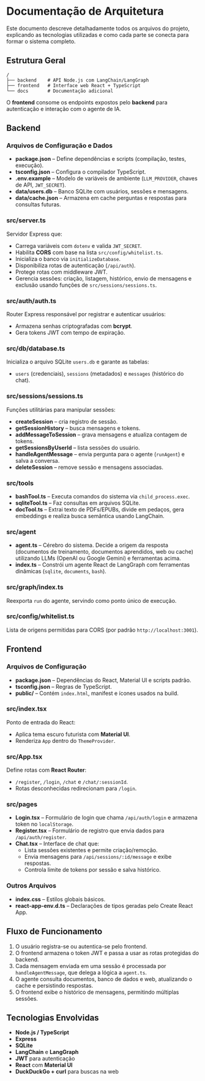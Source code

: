 # Documentação de Arquitetura

Este documento descreve detalhadamente todos os arquivos do projeto, explicando as tecnologias utilizadas e como cada parte se conecta para formar o sistema completo.

## Estrutura Geral

```
/
├── backend    # API Node.js com LangChain/LangGraph
├── frontend   # Interface web React + TypeScript
└── docs       # Documentação adicional
```

O **frontend** consome os endpoints expostos pelo **backend** para autenticação e interação com o agente de IA.

## Backend

### Arquivos de Configuração e Dados
- **package.json** – Define dependências e scripts (compilação, testes, execução).
- **tsconfig.json** – Configura o compilador TypeScript.
- **.env.example** – Modelo de variáveis de ambiente (`LLM_PROVIDER`, chaves de API, `JWT_SECRET`).
- **data/users.db** – Banco SQLite com usuários, sessões e mensagens.
- **data/cache.json** – Armazena em cache perguntas e respostas para consultas futuras.

### src/server.ts
Servidor Express que:
- Carrega variáveis com `dotenv` e valida `JWT_SECRET`.
- Habilita **CORS** com base na lista `src/config/whitelist.ts`.
- Inicializa o banco via `initializeDatabase`.
- Disponibiliza rotas de autenticação (`/api/auth`).
- Protege rotas com middleware JWT.
- Gerencia sessões: criação, listagem, histórico, envio de mensagens e exclusão usando funções de `src/sessions/sessions.ts`.

### src/auth/auth.ts
Router Express responsável por registrar e autenticar usuários:
- Armazena senhas criptografadas com **bcrypt**.
- Gera tokens JWT com tempo de expiração.

### src/db/database.ts
Inicializa o arquivo SQLite `users.db` e garante as tabelas:
- `users` (credenciais), `sessions` (metadados) e `messages` (histórico do chat).

### src/sessions/sessions.ts
Funções utilitárias para manipular sessões:
- **createSession** – cria registro de sessão.
- **getSessionHistory** – busca mensagens e tokens.
- **addMessageToSession** – grava mensagens e atualiza contagem de tokens.
- **getSessionsByUserId** – lista sessões do usuário.
- **handleAgentMessage** – envia pergunta para o agente (`runAgent`) e salva a conversa.
- **deleteSession** – remove sessão e mensagens associadas.

### src/tools
- **bashTool.ts** – Executa comandos do sistema via `child_process.exec`.
- **sqliteTool.ts** – Faz consultas em arquivos SQLite.
- **docTool.ts** – Extrai texto de PDFs/EPUBs, divide em pedaços, gera embeddings e realiza busca semântica usando LangChain.

### src/agent
- **agent.ts** – Cérebro do sistema. Decide a origem da resposta (documentos de treinamento, documentos aprendidos, web ou cache) utilizando LLMs (OpenAI ou Google Gemini) e ferramentas acima.
- **index.ts** – Constrói um agente React de LangGraph com ferramentas dinâmicas (`sqlite`, `documents`, `bash`).

### src/graph/index.ts
Reexporta `run` do agente, servindo como ponto único de execução.

### src/config/whitelist.ts
Lista de origens permitidas para CORS (por padrão `http://localhost:3001`).

## Frontend

### Arquivos de Configuração
- **package.json** – Dependências do React, Material UI e scripts padrão.
- **tsconfig.json** – Regras de TypeScript.
- **public/** – Contém `index.html`, manifest e ícones usados na build.

### src/index.tsx
Ponto de entrada do React:
- Aplica tema escuro futurista com **Material UI**.
- Renderiza `App` dentro do `ThemeProvider`.

### src/App.tsx
Define rotas com **React Router**:
- `/register`, `/login`, `/chat` e `/chat/:sessionId`.
- Rotas desconhecidas redirecionam para `/login`.

### src/pages
- **Login.tsx** – Formulário de login que chama `/api/auth/login` e armazena token no `localStorage`.
- **Register.tsx** – Formulário de registro que envia dados para `/api/auth/register`.
- **Chat.tsx** – Interface de chat que:
  - Lista sessões existentes e permite criação/remoção.
  - Envia mensagens para `/api/sessions/:id/message` e exibe respostas.
  - Controla limite de tokens por sessão e salva histórico.

### Outros Arquivos
- **index.css** – Estilos globais básicos.
- **react-app-env.d.ts** – Declarações de tipos geradas pelo Create React App.

## Fluxo de Funcionamento
1. O usuário registra-se ou autentica-se pelo frontend.
2. O frontend armazena o token JWT e passa a usar as rotas protegidas do backend.
3. Cada mensagem enviada em uma sessão é processada por `handleAgentMessage`, que delega a lógica a `agent.ts`.
4. O agente consulta documentos, banco de dados e web, atualizando o cache e persistindo respostas.
5. O frontend exibe o histórico de mensagens, permitindo múltiplas sessões.

## Tecnologias Envolvidas
- **Node.js / TypeScript**
- **Express**
- **SQLite**
- **LangChain** e **LangGraph**
- **JWT** para autenticação
- **React** com **Material UI**
- **DuckDuckGo + curl** para buscas na web

